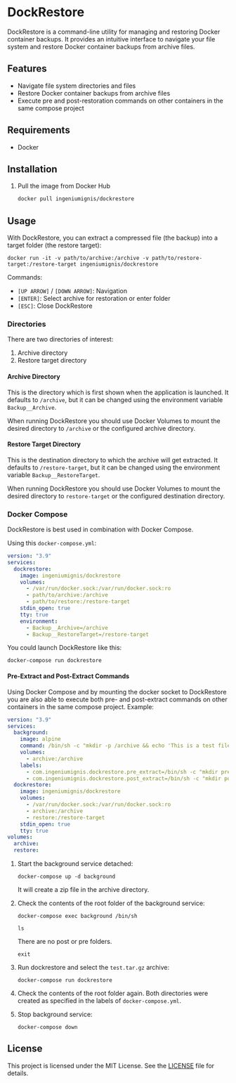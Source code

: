 # DockRestore

DockRestore is a command-line utility for managing and restoring Docker container backups. It provides an intuitive interface to navigate your file system and restore Docker container backups from archive files.

## Features

- Navigate file system directories and files
- Restore Docker container backups from archive files
- Execute pre and post-restoration commands on other containers in the same compose project

## Requirements

- Docker

## Installation

1. Pull the image from Docker Hub

   ```bash
   docker pull ingeniumignis/dockrestore
   ```

## Usage

With DockRestore, you can extract a compressed file (the backup) into a target folder (the restore target):

```
docker run -it -v path/to/archive:/archive -v path/to/restore-target:/restore-target ingeniumignis/dockrestore
```

Commands:
- `[UP ARROW]` / `[DOWN ARROW]`: Navigation
- `[ENTER]`: Select archive for restoration or enter folder 
- `[ESC]`: Close DockRestore

### Directories

There are two directories of interest:

1. Archive directory
2. Restore target directory

#### Archive Directory

This is the directory which is first shown when the application is launched. It defaults to `/archive`, but it can be changed using the environment variable `Backup__Archive`.

When running DockRestore you should use Docker Volumes to mount the desired directory to `/archive` or the configured archive directory.

#### Restore Target Directory

This is the destination directory to which the archive will get extracted. It defaults to `/restore-target`, but it can be changed using the environment variable `Backup__RestoreTarget`.

When running DockRestore you should use Docker Volumes to mount the desired directory to `restore-target` or the configured destination directory.

### Docker Compose

DockRestore is best used in combination with Docker Compose.

Using this `docker-compose.yml`:

```yml
version: "3.9"
services:
  dockrestore:
    image: ingeniumignis/dockrestore
    volumes:
      - /var/run/docker.sock:/var/run/docker.sock:ro
      - path/to/archive:/archive
      - path/to/restore:/restore-target
    stdin_open: true
    tty: true
    environment:
      - Backup__Archive=/archive
      - Backup__RestoreTarget=/restore-target
```

You could launch DockRestore like this:

```
docker-compose run dockrestore
```

#### Pre-Extract and Post-Extract Commands

Using Docker Compose and by mounting the docker socket to DockRestore you are also able to execute both pre- and post-extract commands on other containers in the same compose project. Example:

```yml
version: "3.9"
services:
  background:
    image: alpine
    command: /bin/sh -c "mkdir -p /archive && echo 'This is a test file.' > /archive/test.txt && tar -czvf /archive/test.tar.gz -C /archive test.txt && tail -f /dev/null"
    volumes:
      - archive:/archive
    labels:
      - com.ingeniumignis.dockrestore.pre_extract=/bin/sh -c "mkdir pre"
      - com.ingeniumignis.dockrestore.post_extract=/bin/sh -c "mkdir post"
  dockrestore:
    image: ingeniumignis/dockrestore
    volumes:
      - /var/run/docker.sock:/var/run/docker.sock:ro
      - archive:/archive
      - restore:/restore-target
    stdin_open: true
    tty: true
volumes:
  archive:
  restore:
```
1. Start the background service detached:

   ```
   docker-compose up -d background
   ```

   It will create a zip file in the archive directory.

2. Check the contents of the root folder of the background service:

   ```
   docker-compose exec background /bin/sh
   ```
   
   ```
   ls
   ```
   
   There are no post or pre folders.
   
   ```
   exit
   ```

3. Run dockrestore and select the `test.tar.gz` archive:
   
   ```
   docker-compose run dockrestore
   ```

4. Check the contents of the root folder again. Both directories were created as specified in the labels of `docker-compose.yml`.

5. Stop background service:

   ```
   docker-compose down
   ```

## License

This project is licensed under the MIT License. See the [LICENSE](LICENSE.txt) file for details.
